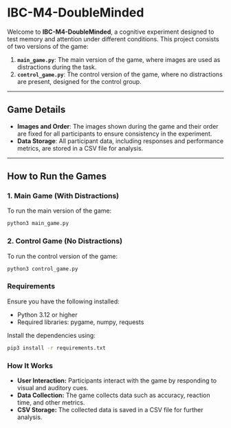 # IBC-M4-DoubleMinded

Welcome to **IBC-M4-DoubleMinded**, a cognitive experiment designed to test memory and attention under different conditions. This project consists of two versions of the game:

1. **`main_game.py`**: The main version of the game, where images are used as distractions during the task.
2. **`control_game.py`**: The control version of the game, where no distractions are present, designed for the control group.

---

## **Game Details**
- **Images and Order**: The images shown during the game and their order are fixed for all participants to ensure consistency in the experiment.
- **Data Storage**: All participant data, including responses and performance metrics, are stored in a CSV file for analysis.

---

## **How to Run the Games**

### **1. Main Game (With Distractions)**
To run the main version of the game:
```bash
python3 main_game.py
```

### **2. Control Game (No Distractions)**
To run the control version of the game:
```bash
python3 control_game.py
```

### Requirements
Ensure you have the following installed:

- Python 3.12 or higher
- Required libraries: pygame, numpy, requests

Install the dependencies using:
```bash
pip3 install -r requirements.txt
```

### How It Works
- **User Interaction:** Participants interact with the game by responding to visual and auditory cues.
- **Data Collection:** The game collects data such as accuracy, reaction time, and other metrics.
- **CSV Storage:** The collected data is saved in a CSV file for further analysis.